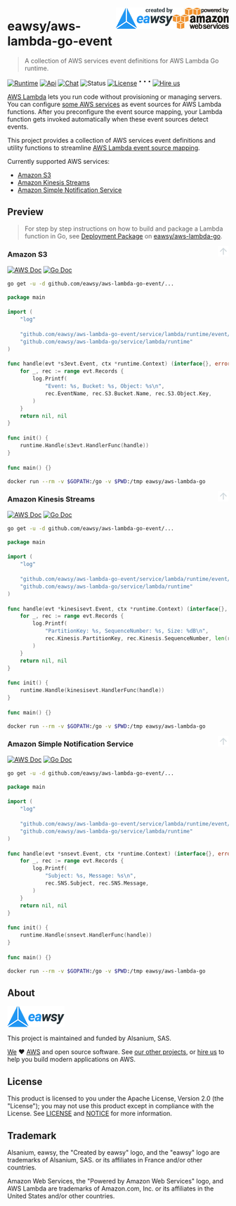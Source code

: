 <a id="top" name="top"></a>
[<img src="_asset/powered-by-aws.png" alt="Powered by Amazon Web Services" align="right">][aws-home]
[<img src="_asset/created-by-eawsy.png" alt="Created by eawsy" align="right">][eawsy-home]

# eawsy/aws-lambda-go-event
> A collection of AWS services event definitions for AWS Lambda Go runtime.

[![Runtime][runtime-badge]][eawsy-runtime]
[![Api][api-badge]][eawsy-godoc]
[![Chat][chat-badge]][eawsy-gitter]
![Status][status-badge]
[![License][license-badge]](LICENSE)
<sup>•</sup> <sup>•</sup> <sup>•</sup>
[![Hire us][hire-badge]][eawsy-hire-form]

[AWS Lambda][aws-lambda-home] lets you run code without provisioning or managing servers. 
You can configure [some AWS services][aws-lambda-events] as event sources for AWS Lambda functions. After you
preconfigure the event source mapping, your Lambda function gets invoked automatically when these event sources detect
events.

This project provides a collection of AWS services event definitions and utility functions to streamline 
[AWS Lambda event source mapping][aws-lambda-mapping].

Currently supported AWS services:
  - [Amazon S3](#amazon-s3)
  - [Amazon Kinesis Streams](#amazon-kinesis-streams)
  - [Amazon Simple Notification Service](#amazon-simple-notification-service)

## Preview

> For step by step instructions on how to build and package a Lambda function in Go, see 
  [Deployment Package][eawsy-packaging] on [eawsy/aws-lambda-go][eawsy-runtime].

[<img src="_asset/arrow-up.png" align="right">](#top)
### Amazon S3

[![AWS Doc][aws-badge]][aws-s3-dev]
[![Go Doc][api-badge]][eawsy-s3-dev]

```sh
go get -u -d github.com/eawsy/aws-lambda-go-event/...
```

```go
package main

import (
	"log"

	"github.com/eawsy/aws-lambda-go-event/service/lambda/runtime/event/s3evt"
	"github.com/eawsy/aws-lambda-go/service/lambda/runtime"
)

func handle(evt *s3evt.Event, ctx *runtime.Context) (interface{}, error) {
	for _, rec := range evt.Records {
		log.Printf(
			"Event: %s, Bucket: %s, Object: %s\n",
			rec.EventName, rec.S3.Bucket.Name, rec.S3.Object.Key,
		)
	}
	return nil, nil
}

func init() {
	runtime.Handle(s3evt.HandlerFunc(handle))
}

func main() {}
```

```sh
docker run --rm -v $GOPATH:/go -v $PWD:/tmp eawsy/aws-lambda-go
```

[<img src="_asset/arrow-up.png" align="right">](#top)
### Amazon Kinesis Streams

[![AWS Doc][aws-badge]][aws-kinesis-dev]
[![Go Doc][api-badge]][eawsy-kinesis-dev]

```sh
go get -u -d github.com/eawsy/aws-lambda-go-event/...
```

```go
package main

import (
	"log"

	"github.com/eawsy/aws-lambda-go-event/service/lambda/runtime/event/kinesisevt"
	"github.com/eawsy/aws-lambda-go/service/lambda/runtime"
)

func handle(evt *kinesisevt.Event, ctx *runtime.Context) (interface{}, error) {
	for _, rec := range evt.Records {
		log.Printf(
			"PartitionKey: %s, SequenceNumber: %s, Size: %dB\n",
			rec.Kinesis.PartitionKey, rec.Kinesis.SequenceNumber, len(rec.Kinesis.Data),
		)
	}
	return nil, nil
}

func init() {
	runtime.Handle(kinesisevt.HandlerFunc(handle))
}

func main() {}
```

```sh
docker run --rm -v $GOPATH:/go -v $PWD:/tmp eawsy/aws-lambda-go
```

[<img src="_asset/arrow-up.png" align="right">](#top)
### Amazon Simple Notification Service

[![AWS Doc][aws-badge]][aws-sns-dev]
[![Go Doc][api-badge]][eawsy-sns-dev]

```sh
go get -u -d github.com/eawsy/aws-lambda-go-event/...
```

```go
package main

import (
	"log"

	"github.com/eawsy/aws-lambda-go-event/service/lambda/runtime/event/snsevt"
	"github.com/eawsy/aws-lambda-go/service/lambda/runtime"
)

func handle(evt *snsevt.Event, ctx *runtime.Context) (interface{}, error) {
	for _, rec := range evt.Records {
		log.Printf(
			"Subject: %s, Message: %s\n",
			rec.SNS.Subject, rec.SNS.Message,
		)
	}
	return nil, nil
}

func init() {
	runtime.Handle(snsevt.HandlerFunc(handle))
}

func main() {}
```

```sh
docker run --rm -v $GOPATH:/go -v $PWD:/tmp eawsy/aws-lambda-go
```

## About

[![eawsy](_asset/eawsy-logo.png)][eawsy-home]

This project is maintained and funded by Alsanium, SAS.

[We][eawsy-home] :heart: [AWS][aws-home] and open source software. See [our other projects][eawsy-github], or 
[hire us][eawsy-hire-form] to help you build modern applications on AWS.

## License

This product is licensed to you under the Apache License, Version 2.0 (the "License"); you may not use this product 
except in compliance with the License. See [LICENSE](LICENSE) and [NOTICE](NOTICE) for more information.

## Trademark

Alsanium, eawsy, the "Created by eawsy" logo, and the "eawsy" logo are trademarks of Alsanium, SAS. or its affiliates 
in France and/or other countries.

Amazon Web Services, the "Powered by Amazon Web Services" logo, and AWS Lambda are trademarks of Amazon.com, Inc. or 
its affiliates in the United States and/or other countries.

[eawsy-home]: https://eawsy.com
[eawsy-github]: https://github.com/eawsy
[eawsy-runtime]: https://github.com/eawsy/aws-lambda-go
[eawsy-gitter]: https://gitter.im/eawsy/bavardage
[eawsy-godoc]: https://godoc.org/github.com/eawsy/aws-lambda-go-event/service/lambda/runtime/event
[eawsy-wiki]: https://github.com/eawsy/aws-lambda-go-net/wiki
[eawsy-hire-form]: https://docs.google.com/forms/d/e/1FAIpQLSfPvn1Dgp95DXfvr3ClPHCNF5abi4D1grveT5btVyBHUk0nXw/viewform
[eawsy-packaging]: https://github.com/eawsy/aws-lambda-go/wiki/Deployment%20Package
[eawsy-s3-dev]: https://godoc.org/github.com/eawsy/aws-lambda-go-event/service/lambda/runtime/event/s3evt
[eawsy-kinesis-dev]: https://godoc.org/github.com/eawsy/aws-lambda-go-event/service/lambda/runtime/event/kinesisevt
[eawsy-sns-dev]: https://godoc.org/github.com/eawsy/aws-lambda-go-event/service/lambda/runtime/event/snsevt
[aws-home]: https://aws.amazon.com/
[aws-lambda-home]: https://aws.amazon.com/lambda/
[aws-lambda-events]: http://docs.aws.amazon.com/lambda/latest/dg/invoking-lambda-function.html
[aws-lambda-mapping]: http://docs.aws.amazon.com/lambda/latest/dg/intro-invocation-modes.html
[aws-s3-dev]: http://docs.aws.amazon.com/AmazonS3/latest/dev/Welcome.html
[aws-kinesis-dev]: http://docs.aws.amazon.com/streams/latest/dev/introduction.html
[aws-sns-dev]: http://docs.aws.amazon.com/sns/latest/dg/welcome.html
[runtime-badge]: http://img.shields.io/badge/runtime-go-ef6c00.svg?style=flat-square
[api-badge]: http://img.shields.io/badge/api-godoc-7986cb.svg?style=flat-square
[aws-badge]: http://img.shields.io/badge/api-awsdoc-efaf27.svg?style=flat-square
[chat-badge]: http://img.shields.io/badge/chat-gitter-e91e63.svg?style=flat-square
[status-badge]: http://img.shields.io/badge/status-stable-689f38.svg?style=flat-square
[license-badge]: http://img.shields.io/badge/license-apache-757575.svg?style=flat-square
[hire-badge]: http://img.shields.io/badge/hire-eawsy-2196f3.svg?style=flat-square
